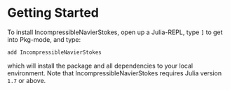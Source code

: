 # Getting Started

To install IncompressibleNavierStokes, open up a Julia-REPL, type `]` to get
into Pkg-mode, and type:

```sh
add IncompressibleNavierStokes
```

which will install the package and all dependencies to your local environment.
Note that IncompressibleNavierStokes requires Julia version `1.7` or above.
